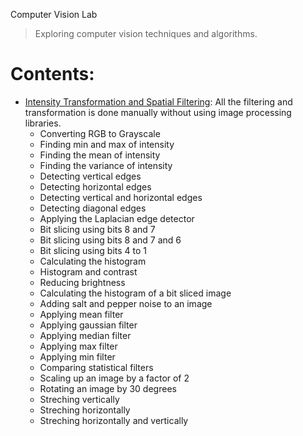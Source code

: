 Computer Vision Lab
> Exploring computer vision techniques and algorithms. 

# Contents:
* [Intensity Transformation and Spatial Filtering](https://github.com/arashsm79/computer-vision-lab/tree/main/Intensity-Transformation-and-Spatial-Filtering): All the filtering and transformation is done manually without using image processing libraries.
    * Converting RGB to Grayscale
    * Finding min and max of intensity
    * Finding the mean of intensity
    * Finding the variance of intensity
    * Detecting vertical edges
    * Detecting horizontal edges
    * Detecting vertical and horizontal edges
    * Detecting diagonal edges
    * Applying the Laplacian edge detector
    * Bit slicing using bits 8 and 7
    * Bit slicing using bits 8 and 7 and 6
    * Bit slicing using bits 4 to 1
    * Calculating the histogram
    * Histogram and contrast
    * Reducing brightness
    * Calculating the histogram of a bit sliced image
    * Adding salt and pepper noise to an image
    * Applying mean filter
    * Applying gaussian filter
    * Applying median filter
    * Applying max filter
    * Applying min filter
    * Comparing statistical filters
    * Scaling up an image by a factor of 2
    * Rotating an image by 30 degrees
    * Streching vertically
    * Streching horizontally
    * Streching horizontally and vertically

